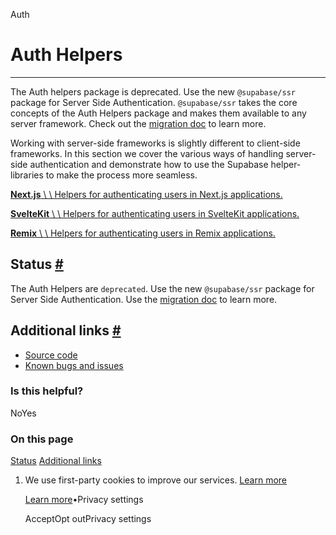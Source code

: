Auth

# Auth Helpers

* * *

The Auth helpers package is deprecated. Use the new `@supabase/ssr` package for Server Side Authentication. `@supabase/ssr` takes the core concepts of the Auth Helpers package and makes them available to any server framework. Check out the [migration doc](https://supabase.com/docs/guides/auth/server-side/migrating-to-ssr-from-auth-helpers) to learn more.

Working with server-side frameworks is slightly different to client-side frameworks. In this section we cover the various ways of handling server-side authentication and demonstrate how to use the Supabase helper-libraries to make the process more seamless.

[**Next.js** \\
\\
Helpers for authenticating users in Next.js applications.](https://supabase.com/docs/guides/auth/auth-helpers/nextjs)

[**SvelteKit** \\
\\
Helpers for authenticating users in SvelteKit applications.](https://supabase.com/docs/guides/auth/auth-helpers/sveltekit)

[**Remix** \\
\\
Helpers for authenticating users in Remix applications.](https://supabase.com/docs/guides/auth/auth-helpers/remix)

## Status [\#](https://supabase.com/docs/guides/auth/auth-helpers\#status)

The Auth Helpers are `deprecated`. Use the new `@supabase/ssr` package for Server Side Authentication. Use the [migration doc](https://supabase.com/docs/guides/auth/server-side/migrating-to-ssr-from-auth-helpers) to learn more.

## Additional links [\#](https://supabase.com/docs/guides/auth/auth-helpers\#additional-links)

- [Source code](https://github.com/supabase/auth-helpers)
- [Known bugs and issues](https://github.com/supabase/auth-helpers/issues)

### Is this helpful?

NoYes

### On this page

[Status](https://supabase.com/docs/guides/auth/auth-helpers#status) [Additional links](https://supabase.com/docs/guides/auth/auth-helpers#additional-links)

1. We use first-party cookies to improve our services. [Learn more](https://supabase.com/privacy#8-cookies-and-similar-technologies-used-on-our-european-services)



   [Learn more](https://supabase.com/privacy#8-cookies-and-similar-technologies-used-on-our-european-services)•Privacy settings





   AcceptOpt outPrivacy settings